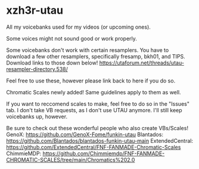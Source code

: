 # xzh3r-utau
All my voicebanks used for my videos (or upcoming ones).

Some voices might not sound good or work properly.

Some voicebanks don't work with certain resamplers. 
You have to download a few other resamplers, specifically fresamp, bkh01, and TIPS. Download links to those down below!
https://utaforum.net/threads/utau-resampler-directory.538/

Feel free to use these, however please link back to here if you do so.

Chromatic Scales newly added! Same guidelines apply to them as well.

If you want to reccomend scales to make, feel free to do so in the "Issues" tab. I don't take VB requests, as I don't use UTAU anymore. I'll still keep voicebanks up, however.

Be sure to check out these wonderful people who also create VBs/Scales!
GenoX: https://github.com/GenoX-Fome/funkin-utau
Blantados: https://github.com/Blantados/blantados-funkin-utau-main
ExtendedCentral: https://github.com/ExtendedCentral/FNF-FANMADE-Chromatic-Scales
ChimmieMDP: https://github.com/Chimmiemdp/FNF-FANMADE-CHROMATIC-SCALES/tree/main/Chromatics%202.0
